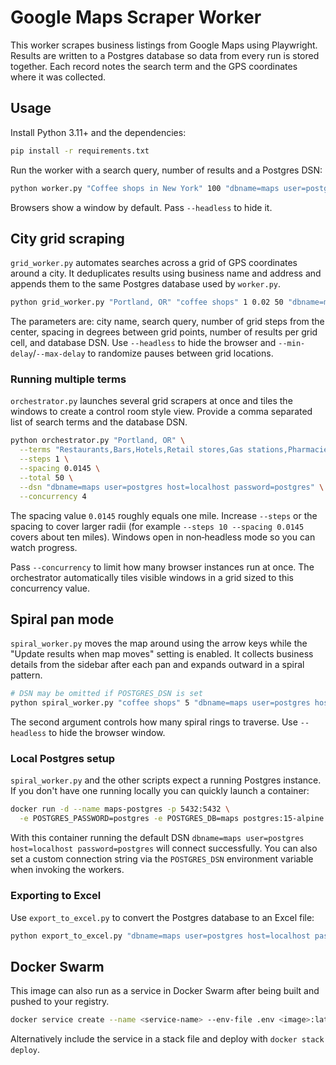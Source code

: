 # Google Maps Scraper Worker

This worker scrapes business listings from Google Maps using Playwright.
Results are written to a Postgres database so data from every run
is stored together. Each record notes the search term and the GPS
coordinates where it was collected.

## Usage

Install Python 3.11+ and the dependencies:

```bash
pip install -r requirements.txt
```

Run the worker with a search query, number of results and a Postgres DSN:

```bash
python worker.py "Coffee shops in New York" 100 "dbname=maps user=postgres host=localhost password=postgres"
```

Browsers show a window by default. Pass `--headless` to hide it.

## City grid scraping

`grid_worker.py` automates searches across a grid of GPS coordinates around a
city. It deduplicates results using business name and address and appends them
to the same Postgres database used by `worker.py`.

```bash
python grid_worker.py "Portland, OR" "coffee shops" 1 0.02 50 "dbname=maps user=postgres host=localhost password=postgres"
```

The parameters are: city name, search query, number of grid steps from the center, spacing in degrees between grid points, number of results per grid cell, and database DSN. Use `--headless` to hide the browser and `--min-delay`/`--max-delay` to randomize pauses between grid locations.

### Running multiple terms

`orchestrator.py` launches several grid scrapers at once and tiles the windows
to create a control room style view. Provide a comma separated list of search
terms and the database DSN.

```bash
python orchestrator.py "Portland, OR" \
  --terms "Restaurants,Bars,Hotels,Retail stores,Gas stations,Pharmacies,Automotive,Banks,Healthcare,Professional services,Education,Government offices,Entertainment,Construction,Real estate" \
  --steps 1 \
  --spacing 0.0145 \
  --total 50 \
  --dsn "dbname=maps user=postgres host=localhost password=postgres" \
  --concurrency 4
```

The spacing value `0.0145` roughly equals one mile.  Increase `--steps` or the spacing to cover larger radii (for example `--steps 10 --spacing 0.0145` covers about ten miles).  Windows open in non‑headless mode so you can watch progress.

Pass `--concurrency` to limit how many browser instances run at once. The orchestrator automatically tiles visible windows in a grid sized to this concurrency value.

## Spiral pan mode

`spiral_worker.py` moves the map around using the arrow keys while the "Update results when map moves" setting is enabled. It collects business details from the sidebar after each pan and expands outward in a spiral pattern.

```bash
# DSN may be omitted if POSTGRES_DSN is set
python spiral_worker.py "coffee shops" 5 "dbname=maps user=postgres host=localhost password=postgres"
```

The second argument controls how many spiral rings to traverse. Use `--headless` to hide the browser window.

### Local Postgres setup

`spiral_worker.py` and the other scripts expect a running Postgres instance. If
you don't have one running locally you can quickly launch a container:

```bash
docker run -d --name maps-postgres -p 5432:5432 \
  -e POSTGRES_PASSWORD=postgres -e POSTGRES_DB=maps postgres:15-alpine
```

With this container running the default DSN `dbname=maps user=postgres host=localhost password=postgres` will
connect successfully. You can also set a custom connection string via the
`POSTGRES_DSN` environment variable when invoking the workers.

### Exporting to Excel

Use `export_to_excel.py` to convert the Postgres database to an Excel file:

```bash
python export_to_excel.py "dbname=maps user=postgres host=localhost password=postgres" results.xlsx
```

## Docker Swarm

This image can also run as a service in Docker Swarm after being built and pushed to your registry.

```bash
docker service create --name <service-name> --env-file .env <image>:latest
```

Alternatively include the service in a stack file and deploy with `docker stack deploy`.
